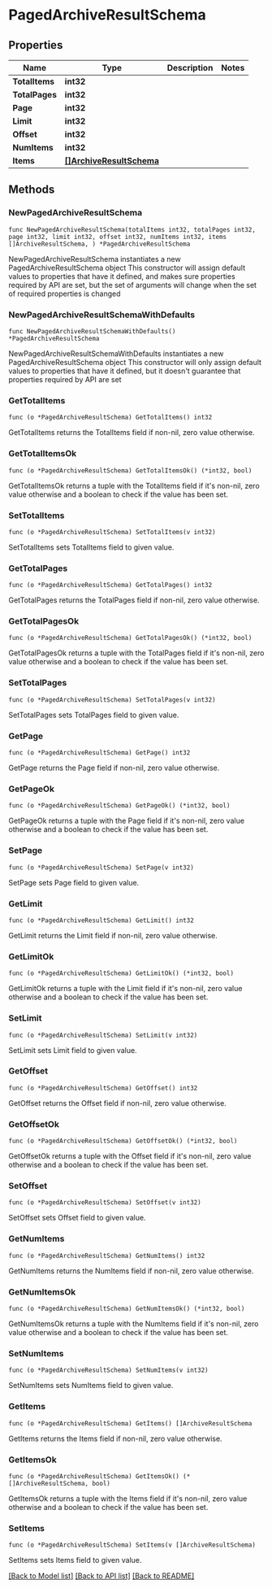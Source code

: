 # PagedArchiveResultSchema

## Properties

Name | Type | Description | Notes
------------ | ------------- | ------------- | -------------
**TotalItems** | **int32** |  | 
**TotalPages** | **int32** |  | 
**Page** | **int32** |  | 
**Limit** | **int32** |  | 
**Offset** | **int32** |  | 
**NumItems** | **int32** |  | 
**Items** | [**[]ArchiveResultSchema**](ArchiveResultSchema.md) |  | 

## Methods

### NewPagedArchiveResultSchema

`func NewPagedArchiveResultSchema(totalItems int32, totalPages int32, page int32, limit int32, offset int32, numItems int32, items []ArchiveResultSchema, ) *PagedArchiveResultSchema`

NewPagedArchiveResultSchema instantiates a new PagedArchiveResultSchema object
This constructor will assign default values to properties that have it defined,
and makes sure properties required by API are set, but the set of arguments
will change when the set of required properties is changed

### NewPagedArchiveResultSchemaWithDefaults

`func NewPagedArchiveResultSchemaWithDefaults() *PagedArchiveResultSchema`

NewPagedArchiveResultSchemaWithDefaults instantiates a new PagedArchiveResultSchema object
This constructor will only assign default values to properties that have it defined,
but it doesn't guarantee that properties required by API are set

### GetTotalItems

`func (o *PagedArchiveResultSchema) GetTotalItems() int32`

GetTotalItems returns the TotalItems field if non-nil, zero value otherwise.

### GetTotalItemsOk

`func (o *PagedArchiveResultSchema) GetTotalItemsOk() (*int32, bool)`

GetTotalItemsOk returns a tuple with the TotalItems field if it's non-nil, zero value otherwise
and a boolean to check if the value has been set.

### SetTotalItems

`func (o *PagedArchiveResultSchema) SetTotalItems(v int32)`

SetTotalItems sets TotalItems field to given value.


### GetTotalPages

`func (o *PagedArchiveResultSchema) GetTotalPages() int32`

GetTotalPages returns the TotalPages field if non-nil, zero value otherwise.

### GetTotalPagesOk

`func (o *PagedArchiveResultSchema) GetTotalPagesOk() (*int32, bool)`

GetTotalPagesOk returns a tuple with the TotalPages field if it's non-nil, zero value otherwise
and a boolean to check if the value has been set.

### SetTotalPages

`func (o *PagedArchiveResultSchema) SetTotalPages(v int32)`

SetTotalPages sets TotalPages field to given value.


### GetPage

`func (o *PagedArchiveResultSchema) GetPage() int32`

GetPage returns the Page field if non-nil, zero value otherwise.

### GetPageOk

`func (o *PagedArchiveResultSchema) GetPageOk() (*int32, bool)`

GetPageOk returns a tuple with the Page field if it's non-nil, zero value otherwise
and a boolean to check if the value has been set.

### SetPage

`func (o *PagedArchiveResultSchema) SetPage(v int32)`

SetPage sets Page field to given value.


### GetLimit

`func (o *PagedArchiveResultSchema) GetLimit() int32`

GetLimit returns the Limit field if non-nil, zero value otherwise.

### GetLimitOk

`func (o *PagedArchiveResultSchema) GetLimitOk() (*int32, bool)`

GetLimitOk returns a tuple with the Limit field if it's non-nil, zero value otherwise
and a boolean to check if the value has been set.

### SetLimit

`func (o *PagedArchiveResultSchema) SetLimit(v int32)`

SetLimit sets Limit field to given value.


### GetOffset

`func (o *PagedArchiveResultSchema) GetOffset() int32`

GetOffset returns the Offset field if non-nil, zero value otherwise.

### GetOffsetOk

`func (o *PagedArchiveResultSchema) GetOffsetOk() (*int32, bool)`

GetOffsetOk returns a tuple with the Offset field if it's non-nil, zero value otherwise
and a boolean to check if the value has been set.

### SetOffset

`func (o *PagedArchiveResultSchema) SetOffset(v int32)`

SetOffset sets Offset field to given value.


### GetNumItems

`func (o *PagedArchiveResultSchema) GetNumItems() int32`

GetNumItems returns the NumItems field if non-nil, zero value otherwise.

### GetNumItemsOk

`func (o *PagedArchiveResultSchema) GetNumItemsOk() (*int32, bool)`

GetNumItemsOk returns a tuple with the NumItems field if it's non-nil, zero value otherwise
and a boolean to check if the value has been set.

### SetNumItems

`func (o *PagedArchiveResultSchema) SetNumItems(v int32)`

SetNumItems sets NumItems field to given value.


### GetItems

`func (o *PagedArchiveResultSchema) GetItems() []ArchiveResultSchema`

GetItems returns the Items field if non-nil, zero value otherwise.

### GetItemsOk

`func (o *PagedArchiveResultSchema) GetItemsOk() (*[]ArchiveResultSchema, bool)`

GetItemsOk returns a tuple with the Items field if it's non-nil, zero value otherwise
and a boolean to check if the value has been set.

### SetItems

`func (o *PagedArchiveResultSchema) SetItems(v []ArchiveResultSchema)`

SetItems sets Items field to given value.



[[Back to Model list]](../README.md#documentation-for-models) [[Back to API list]](../README.md#documentation-for-api-endpoints) [[Back to README]](../README.md)


